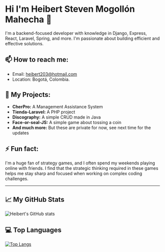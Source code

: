 # Hi I'm Heibert Steven Mogollón Mahecha 👋

I'm a backend-focused developer with knowledge in Django, Express, React, Laravel, Spring, and more. I'm passionate about building efficient and effective solutions.

## 📫 How to reach me:
- Email: heibert203@hotmail.com
- Location: Bogotá, Colombia.

## 🔭 My Projects:
- **CherPro:** A Management Assistance System
- **Tienda-Laravel:** A PHP project
- **Discography:** A simple CRUD made in Java
- **Face-or-seal-JS:** A simple game about tossing a coin
- **And much more:** But these are private for now, see next time for the updates

## ⚡ Fun fact:
I'm a huge fan of strategy games, and I often spend my weekends playing online with friends. I find that the strategic thinking required in these games helps me stay sharp and focused when working on complex coding challenges.

---

## 📈 My GitHub Stats
![Heibert's GitHub stats](https://github-readme-stats.vercel.app/api?username=heibert&show_icons=true&theme=dark)

## 💻 Top Languages
[![Top Langs](https://github-readme-stats.vercel.app/api/top-langs/?username=heibert&layout=compact&theme=dark)](https://github.com/heibert203)
